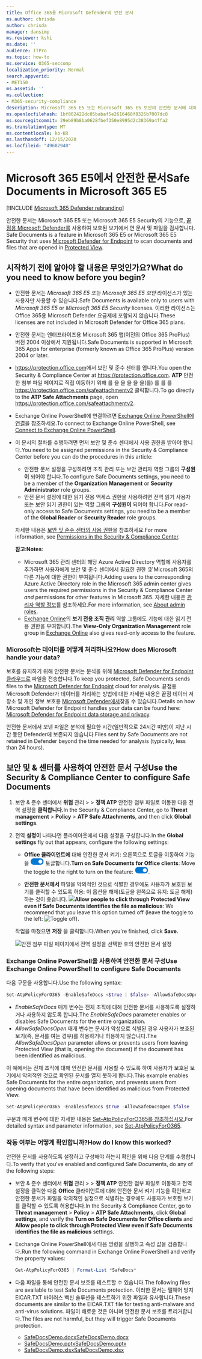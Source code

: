```yaml
---
title: Office 365용 Microsoft Defender의 안전 문서
ms.author: chrisda
author: chrisda
manager: dansimp
ms.reviewer: kshi
ms.date: ''
audience: ITPro
ms.topic: how-to
ms.service: O365-seccomp
localization_priority: Normal
search.appverid:
- MET150
ms.assetid: ''
ms.collection:
- M365-security-compliance
description: Microsoft 365 E5 또는 Microsoft 365 E5 보안의 안전한 문서에 대해 자세히 알아보습니다.
ms.openlocfilehash: 1bf802422dc05babaf5e2616468f8326b7007dc8
ms.sourcegitcommit: 29eb89b8ba0628fbef350e8995d2c38369a4ffa2
ms.translationtype: MT
ms.contentlocale: ko-KR
ms.lasthandoff: 12/15/2020
ms.locfileid: "49682940"
---
```

# <a name="safe-documents-in-microsoft-365-e5"></a><span data-ttu-id="6efc2-103">Microsoft 365 E5에서 안전한 문서</span><span class="sxs-lookup"><span data-stu-id="6efc2-103">Safe Documents in Microsoft 365 E5</span></span>

[!INCLUDE [Microsoft 365 Defender rebranding](../includes/microsoft-defender-for-office.md)]


<span data-ttu-id="6efc2-104">안전한 문서는 Microsoft 365 E5 또는 Microsoft 365 E5 Security의 기능으로, [끝점용 Microsoft Defender를](https://docs.microsoft.com/windows/security/threat-protection/microsoft-defender-atp/microsoft-defender-advanced-threat-protection) 사용하여 보호된 보기에서 연 문서 및 파일을 검사합니다. [](https://support.microsoft.com/office/d6f09ac7-e6b9-4495-8e43-2bbcdbcb6653)</span><span class="sxs-lookup"><span data-stu-id="6efc2-104">Safe Documents is a feature in Microsoft 365 E5 or Microsoft 365 E5 Security that uses [Microsoft Defender for Endpoint](https://docs.microsoft.com/windows/security/threat-protection/microsoft-defender-atp/microsoft-defender-advanced-threat-protection) to scan documents and files that are opened in [Protected View](https://support.microsoft.com/office/d6f09ac7-e6b9-4495-8e43-2bbcdbcb6653).</span></span>

## <a name="what-do-you-need-to-know-before-you-begin"></a><span data-ttu-id="6efc2-105">시작하기 전에 알아야 할 내용은 무엇인가요?</span><span class="sxs-lookup"><span data-stu-id="6efc2-105">What do you need to know before you begin?</span></span>

- <span data-ttu-id="6efc2-106">안전한 문서는 *Microsoft 365 E5 또는 Microsoft 365 E5* *보안* 라이선스가 있는 사용자만 사용할 수 있습니다.</span><span class="sxs-lookup"><span data-stu-id="6efc2-106">Safe Documents is available only to users with *Microsoft 365 E5* or *Microsoft 365 E5 Security* licenses.</span></span> <span data-ttu-id="6efc2-107">이러한 라이선스는 Office 365용 Microsoft Defender 요금제에 포함되지 않습니다.</span><span class="sxs-lookup"><span data-stu-id="6efc2-107">These licenses are not included in Microsoft Defender for Office 365 plans.</span></span>

- <span data-ttu-id="6efc2-108">안전한 문서는 엔터프라이즈용 Microsoft 365 앱(이전의 Office 365 ProPlus) 버전 2004 이상에서 지원됩니다.</span><span class="sxs-lookup"><span data-stu-id="6efc2-108">Safe Documents is supported in Microsoft 365 Apps for enterprise (formerly known as Office 365 ProPlus) version 2004 or later.</span></span>

- <span data-ttu-id="6efc2-109"><https://protection.office.com>에서 보안 및 준수 센터를 엽니다.</span><span class="sxs-lookup"><span data-stu-id="6efc2-109">You open the Security & Compliance Center at <https://protection.office.com>.</span></span> <span data-ttu-id="6efc2-110">**ATP** 안전한 첨부 파일 페이지로 직접 이동하기 위해 를 을 을 을 을 을(를) 를 를 를 <https://protection.office.com/safeattachmentv2> 클릭합니다.</span><span class="sxs-lookup"><span data-stu-id="6efc2-110">To go directly to the **ATP Safe Attachments** page, open <https://protection.office.com/safeattachmentv2>.</span></span>

- <span data-ttu-id="6efc2-111">Exchange Online PowerShell에 연결하려면 [Exchange Online PowerShell에 연결](https://docs.microsoft.com/powershell/exchange/connect-to-exchange-online-powershell)을 참조하세요.</span><span class="sxs-lookup"><span data-stu-id="6efc2-111">To connect to Exchange Online PowerShell, see [Connect to Exchange Online PowerShell](https://docs.microsoft.com/powershell/exchange/connect-to-exchange-online-powershell).</span></span>

- <span data-ttu-id="6efc2-112">이 문서의 절차를 수행하려면 먼저 보안 및 준수 센터에서 사용 권한을 받아야 합니다.</span><span class="sxs-lookup"><span data-stu-id="6efc2-112">You need to be assigned permissions in the Security & Compliance Center before you can do the procedures in this article:</span></span>
  - <span data-ttu-id="6efc2-113">안전한 문서 설정을 구성하려면 조직 관리 또는  보안 관리자 역할 그룹의 **구성원이** 되어야 합니다.</span><span class="sxs-lookup"><span data-stu-id="6efc2-113">To configure Safe Documents settings, you need to be a member of the **Organization Management** or **Security Administrator** role groups.</span></span>
  - <span data-ttu-id="6efc2-114">안전 문서 설정에 대한 읽기 전용 액세스 권한을 사용하려면  전역 읽기 사용자 또는 보안 읽기 권한이 있는 역할 그룹의 **구성원이** 되어야 합니다.</span><span class="sxs-lookup"><span data-stu-id="6efc2-114">For read-only access to Safe Documents settings, you need to be a member of the **Global Reader** or **Security Reader** role groups.</span></span>

  <span data-ttu-id="6efc2-115">자세한 내용은 [보안 및 준수 센터의 사용 권한](permissions-in-the-security-and-compliance-center.md)을 참조하세요.</span><span class="sxs-lookup"><span data-stu-id="6efc2-115">For more information, see [Permissions in the Security & Compliance Center](permissions-in-the-security-and-compliance-center.md).</span></span>

  <span data-ttu-id="6efc2-116">**참고**:</span><span class="sxs-lookup"><span data-stu-id="6efc2-116">**Notes**:</span></span>

  - <span data-ttu-id="6efc2-117">Microsoft 365 관리 센터의 해당 Azure Active Directory 역할에 사용자를 추가하면 사용자에게 보안 및 준수 센터에서 필요한 권한 _및_ Microsoft 365의 다른 기능에 대한 권한이 부여됩니다.</span><span class="sxs-lookup"><span data-stu-id="6efc2-117">Adding users to the corresponding Azure Active Directory role in the Microsoft 365 admin center gives users the required permissions in the Security & Compliance Center _and_ permissions for other features in Microsoft 365.</span></span> <span data-ttu-id="6efc2-118">자세한 내용은 [관리자 역할 정보](https://docs.microsoft.com/microsoft-365/admin/add-users/about-admin-roles)를 참조하세요.</span><span class="sxs-lookup"><span data-stu-id="6efc2-118">For more information, see [About admin roles](https://docs.microsoft.com/microsoft-365/admin/add-users/about-admin-roles).</span></span>
  - <span data-ttu-id="6efc2-119">[Exchange Online](https://docs.microsoft.com/Exchange/permissions-exo/permissions-exo#role-groups)의 **보기 전용 조직 관리** 역할 그룹에도 기능에 대한 읽기 전용 권한을 부여합니다.</span><span class="sxs-lookup"><span data-stu-id="6efc2-119">The **View-Only Organization Management** role group in [Exchange Online](https://docs.microsoft.com/Exchange/permissions-exo/permissions-exo#role-groups) also gives read-only access to the feature.</span></span>

### <a name="how-does-microsoft-handle-your-data"></a><span data-ttu-id="6efc2-120">Microsoft는 데이터를 어떻게 처리하나요?</span><span class="sxs-lookup"><span data-stu-id="6efc2-120">How does Microsoft handle your data?</span></span>

<span data-ttu-id="6efc2-121">보호를 유지하기 위해 안전한 문서는 분석을 위해 [Microsoft Defender for Endpoint 클라우드로](https://docs.microsoft.com/windows/security/threat-protection/microsoft-defender-atp/microsoft-defender-advanced-threat-protection) 파일을 전송합니다.</span><span class="sxs-lookup"><span data-stu-id="6efc2-121">To keep you protected, Safe Documents sends files to the [Microsoft Defender for Endpoint](https://docs.microsoft.com/windows/security/threat-protection/microsoft-defender-atp/microsoft-defender-advanced-threat-protection) cloud for analysis.</span></span> <span data-ttu-id="6efc2-122">끝점용 Microsoft Defender가 데이터를 처리하는 방법에 대한 자세한 내용은 끝점 데이터 저장소 및 개인 정보 보호용 [Microsoft Defender에서](https://docs.microsoft.com/windows/security/threat-protection/microsoft-defender-atp/data-storage-privacy)찾을 수 있습니다.</span><span class="sxs-lookup"><span data-stu-id="6efc2-122">Details on how Microsoft Defender for Endpoint handles your data can be found here: [Microsoft Defender for Endpoint data storage and privacy](https://docs.microsoft.com/windows/security/threat-protection/microsoft-defender-atp/data-storage-privacy).</span></span>

<span data-ttu-id="6efc2-123">안전한 문서에서 보낸 파일은 분석에 필요한 시간(일반적으로 24시간 미만)이 지난 시간 동안 Defender에 보존되지 않습니다.</span><span class="sxs-lookup"><span data-stu-id="6efc2-123">Files sent by Safe Documents are not retained in Defender beyond the time needed for analysis (typically, less than 24 hours).</span></span>

## <a name="use-the-security--compliance-center-to-configure-safe-documents"></a><span data-ttu-id="6efc2-124">보안 및 & 센터를 사용하여 안전한 문서 구성</span><span class="sxs-lookup"><span data-stu-id="6efc2-124">Use the Security & Compliance Center to configure Safe Documents</span></span>

1. <span data-ttu-id="6efc2-125">보안 & 준수 센터에서 **위협** 관리 \>  \> **정책 ATP** 안전한 첨부 파일로 이동한 다음 전역 설정을 **클릭합니다.**</span><span class="sxs-lookup"><span data-stu-id="6efc2-125">In the Security & Compliance Center, go to **Threat management** \> **Policy** \> **ATP Safe Attachments**, and then click **Global settings**.</span></span>

2. <span data-ttu-id="6efc2-126">전역 **설정이** 나타나면 플라이아웃에서 다음 설정을 구성합니다.</span><span class="sxs-lookup"><span data-stu-id="6efc2-126">In the **Global settings** fly out that appears, configure the following settings:</span></span>

   - <span data-ttu-id="6efc2-127">**Office 클라이언트에** 대해 안전한 문서 켜기: 오른쪽으로 토글을 이동하여 기능을 ![ 켜기: ](../../media/scc-toggle-on.png) 토글합니다.</span><span class="sxs-lookup"><span data-stu-id="6efc2-127">**Turn on Safe Documents for Office clients**: Move the toggle to the right to turn on the feature: ![Toggle on](../../media/scc-toggle-on.png).</span></span>

   - <span data-ttu-id="6efc2-128">**안전한 문서에서** 파일을 악의적인 것으로 식별한 경우에도 사용자가 보호된 보기를 클릭할 수 있도록 허용: 이 옵션을 해제(토글을 왼쪽으로 유지: 토글 해제)하는 것이 좋습니다. ![ ](../../media/scc-toggle-off.png)</span><span class="sxs-lookup"><span data-stu-id="6efc2-128">**Allow people to click through Protected View even if Safe Documents identifies the file as malicious**: We recommend that you leave this option turned off (leave the toggle to the left: ![Toggle off](../../media/scc-toggle-off.png)).</span></span>

   <span data-ttu-id="6efc2-129">작업을 마쳤으면 **저장** 을 클릭합니다.</span><span class="sxs-lookup"><span data-stu-id="6efc2-129">When you're finished, click **Save**.</span></span>

   ![안전 첨부 파일 페이지에서 전역 설정을 선택한 후의 안전한 문서 설정](../../media/safe-docs.png)

### <a name="use-exchange-online-powershell-to-configure-safe-documents"></a><span data-ttu-id="6efc2-131">Exchange Online PowerShell을 사용하여 안전한 문서 구성</span><span class="sxs-lookup"><span data-stu-id="6efc2-131">Use Exchange Online PowerShell to configure Safe Documents</span></span>

<span data-ttu-id="6efc2-132">다음 구문을 사용합니다.</span><span class="sxs-lookup"><span data-stu-id="6efc2-132">Use the following syntax:</span></span>

```powershell
Set-AtpPolicyForO365 -EnableSafeDocs <$true | $false> -AllowSafeDocsOpen <$true | $false>
```

- <span data-ttu-id="6efc2-133">_EnableSafeDocs_ 매개 변수는 전체 조직에 대해 안전한 문서를 사용하도록 설정하거나 사용하지 않도록 합니다.</span><span class="sxs-lookup"><span data-stu-id="6efc2-133">The _EnableSafeDocs_ parameter enables or disables Safe Documents for the entire organization.</span></span>
- <span data-ttu-id="6efc2-134">_AllowSafeDocsOpen_ 매개 변수는 문서가 악성으로 식별된 경우 사용자가 보호된 보기(즉, 문서를 여는 경우)를 허용하거나 허용하지 않습니다.</span><span class="sxs-lookup"><span data-stu-id="6efc2-134">The _AllowSafeDocsOpen_ parameter allows or prevents users from leaving Protected View (that is, opening the document) if the document has been identified as malicious.</span></span>

<span data-ttu-id="6efc2-135">이 예에서는 전체 조직에 대해 안전한 문서를 사용할 수 있도록 하여 사용자가 보호된 보기에서 악의적인 것으로 확인된 문서를 열지 못하게 합니다.</span><span class="sxs-lookup"><span data-stu-id="6efc2-135">This example enables Safe Documents for the entire organization, and prevents users from opening documents that have been identified as malicious from Protected View.</span></span>

```powershell
Set-AtpPolicyForO365 -EnableSafeDocs $true -AllowSafeDocsOpen $false
```

<span data-ttu-id="6efc2-136">구문과 매개 변수에 대한 자세한 내용은 [Set-AtpPolicyForO365를 참조하십시오.](https://docs.microsoft.com/powershell/module/exchange/set-atppolicyforo365)</span><span class="sxs-lookup"><span data-stu-id="6efc2-136">For detailed syntax and parameter information, see [Set-AtpPolicyForO365](https://docs.microsoft.com/powershell/module/exchange/set-atppolicyforo365).</span></span>

### <a name="how-do-i-know-this-worked"></a><span data-ttu-id="6efc2-137">작동 여부는 어떻게 확인합니까?</span><span class="sxs-lookup"><span data-stu-id="6efc2-137">How do I know this worked?</span></span>

<span data-ttu-id="6efc2-138">안전한 문서를 사용하도록 설정하고 구성해야 하는지 확인을 위해 다음 단계를 수행합니다.</span><span class="sxs-lookup"><span data-stu-id="6efc2-138">To verify that you've enabled and configured Safe Documents, do any of the following steps:</span></span>

- <span data-ttu-id="6efc2-139">보안 & 준수 센터에서 **위협** 관리 \>  \> **정책 ATP**   안전한 첨부 파일로 이동하고 전역 설정을 클릭한 다음 **Office** 클라이언트에 대해 안전한 문서 켜기 기능을 확인하고 안전한 문서가 파일을 악의적인 설정으로 식별하는 경우에도 사용자가 보호된 보기를 클릭할 수 있도록 허용합니다.</span><span class="sxs-lookup"><span data-stu-id="6efc2-139">In the Security & Compliance Center, go to **Threat management** \> **Policy** \> **ATP Safe Attachments**, click **Global settings**, and verify the **Turn on Safe Documents for Office clients** and **Allow people to click through Protected View even if Safe Documents identifies the file as malicious** settings.</span></span>

- <span data-ttu-id="6efc2-140">Exchange Online PowerShell에서 다음 명령을 실행하고 속성 값을 검증합니다.</span><span class="sxs-lookup"><span data-stu-id="6efc2-140">Run the following command in Exchange Online PowerShell and verify the property values:</span></span>

  ```powershell
  Get-AtpPolicyForO365 | Format-List *SafeDocs*
  ```

- <span data-ttu-id="6efc2-141">다음 파일을 통해 안전한 문서 보호를 테스트할 수 있습니다.</span><span class="sxs-lookup"><span data-stu-id="6efc2-141">The following files are available to test Safe Documents protection.</span></span> <span data-ttu-id="6efc2-142">이러한 문서는 맬웨어 방지 EICAR.TXT 바이러스 백신 솔루션을 테스트하기 위한 파일과 유사합니다.</span><span class="sxs-lookup"><span data-stu-id="6efc2-142">These documents are similar to the EICAR.TXT file for testing anti-malware and anti-virus solutions.</span></span> <span data-ttu-id="6efc2-143">파일이 해로운 것은 아니며 안전한 문서 보호를 트리거합니다.</span><span class="sxs-lookup"><span data-stu-id="6efc2-143">The files are not harmful, but they will trigger Safe Documents protection.</span></span>

  - [<span data-ttu-id="6efc2-144">SafeDocsDemo.docx</span><span class="sxs-lookup"><span data-stu-id="6efc2-144">SafeDocsDemo.docx</span></span>](https://github.com/MicrosoftDocs/microsoft-365-docs/raw/public/microsoft-365/downloads/SafeDocsDemo.docx)
  - [<span data-ttu-id="6efc2-145">SafeDocsDemo.pptx</span><span class="sxs-lookup"><span data-stu-id="6efc2-145">SafeDocsDemo.pptx</span></span>](https://github.com/MicrosoftDocs/microsoft-365-docs/raw/public/microsoft-365/downloads/SafeDocsDemo.pptx)
  - [<span data-ttu-id="6efc2-146">SafeDocsDemo.xlsx</span><span class="sxs-lookup"><span data-stu-id="6efc2-146">SafeDocsDemo.xlsx</span></span>](https://github.com/MicrosoftDocs/microsoft-365-docs/raw/public/microsoft-365/downloads/SafeDocsDemo.xlsx)
